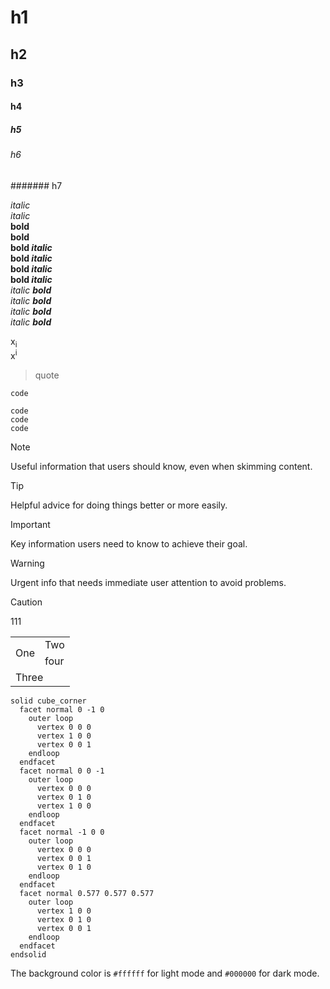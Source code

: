 # h1
## h2
### h3
#### h4
##### h5
###### h6
####### h7

*italic*  
_italic_  
**bold**  
__bold__  
**bold *italic***  
__bold *italic*__  
**bold _italic_**  
__bold _italic___  
*italic **bold***  
_italic **bold**_  
*italic __bold__*  
_italic __bold___  

x<sub>i</sub>  
x<sup>i</sup>

> quote
>

`code`

```
code
code
code
```

> [!NOTE]
> Useful information that users should know, even when skimming content.

> [!TIP]
> Helpful advice for doing things better or more easily.

> [!IMPORTANT]
> Key information users need to know to achieve their goal.

> [!WARNING]
> Urgent info that needs immediate user attention to avoid problems.

> [!CAUTION]
> 111

<table>
  <tr>
    <td rowspan="2">One</td>
    <td>Two</td>
  </tr>
  <tr>
    <td >four</td>
  </tr>
  <tr>
    <td colspan="2">Three</td>
  </tr>
</table>


```stl
solid cube_corner
  facet normal 0 -1 0
    outer loop
      vertex 0 0 0
      vertex 1 0 0
      vertex 0 0 1
    endloop
  endfacet
  facet normal 0 0 -1
    outer loop
      vertex 0 0 0
      vertex 0 1 0
      vertex 1 0 0
    endloop
  endfacet
  facet normal -1 0 0
    outer loop
      vertex 0 0 0
      vertex 0 0 1
      vertex 0 1 0
    endloop
  endfacet
  facet normal 0.577 0.577 0.577
    outer loop
      vertex 1 0 0
      vertex 0 1 0
      vertex 0 0 1
    endloop
  endfacet
endsolid
```

The background color is `#ffffff` for light mode and `#000000` for dark mode.
